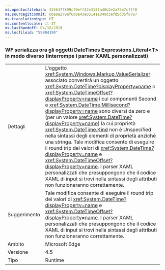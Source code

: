 ```yaml
---
ms.openlocfilehash: 335647f899c79eff22e313fa40b2e2a73e7cfff0
ms.sourcegitcommit: 0be8a279af6d8a43e03141e349d3efd5d35f8767
ms.translationtype: HT
ms.contentlocale: it-IT
ms.lasthandoff: 04/18/2019
ms.locfileid: "59804190"
---
```

### <a name="wf-serializes-expressionsliteralt-datetimes-differently-now-breaks-custom-xaml-parsers"></a>WF serializza ora gli oggetti DateTimes Expressions.Literal\<T> in modo diverso (interrompe i parser XAML personalizzati)

|   |   |
|---|---|
|Dettagli|L'oggetto <xref:System.Windows.Markup.ValueSerializer> associato convertirà un oggetto <xref:System.DateTime?displayProperty=name> o <xref:System.DateTimeOffset?displayProperty=name> i cui componenti Second e <xref:System.DateTime.Millisecond?displayProperty=name> sono diversi da zero e (per un valore <xref:System.DateTime?displayProperty=name>) la cui proprietà <xref:System.DateTime.Kind> non è Unspecified nella sintassi degli elementi di proprietà anziché una stringa. Tale modifica consente di eseguire il round trip dei valori di <xref:System.DateTime?displayProperty=name> e <xref:System.DateTimeOffset?displayProperty=name>. I parser XAML personalizzati che presuppongono che il codice XAML di input si trovi nella sintassi degli attributi non funzioneranno correttamente.|
|Suggerimento|Tale modifica consente di eseguire il round trip dei valori di <xref:System.DateTime?displayProperty=name> e <xref:System.DateTimeOffset?displayProperty=name>. I parser XAML personalizzati che presuppongono che il codice XAML di input si trovi nella sintassi degli attributi non funzioneranno correttamente.|
|Ambito|Microsoft Edge|
|Versione|4.5|
|Tipo|Runtime|
